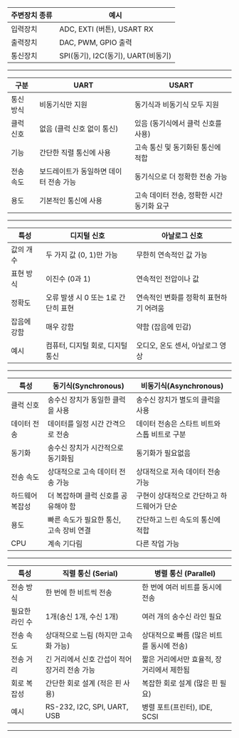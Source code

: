 주변장치 종류 | 예시
--|--
입력장치 | ADC, EXTI (버튼), USART RX
출력장치 | DAC, PWM, GPIO 출력
통신장치 | SPI(동기), I2C(동기), UART(비동기)
***
구분 | UART | USART
--|--|--
통신 방식 | 비동기식만 지원 | 동기식과 비동기식 모두 지원
클럭 신호 | 없음 (클럭 신호 없이 통신) | 있음 (동기식에서 클럭 신호를 사용)
기능 | 간단한 직렬 통신에 사용 | 고속 통신 및 동기화된 통신에 적합
전송 속도 | 보드레이트가 동일하면 데이터 전송 가능 | 동기식으로 더 정확한 전송 가능
용도 | 기본적인 통신에 사용 | 고속 데이터 전송, 정확한 시간 동기화 요구
***
특성 | 디지털 신호 | 아날로그 신호
--|--|--
값의 개수 | 두 가지 값 (0, 1)만 가능 | 무한히 연속적인 값 가능
표현 방식 | 이진수 (0과 1) | 연속적인 전압이나 값
정확도 | 오류 발생 시 0 또는 1로 간단히 표현 | 연속적인 변화를 정확히 표현하기 어려움
잡음에 강함 | 매우 강함 | 약함 (잡음에 민감)
예시 | 컴퓨터, 디지털 회로, 디지털 통신 | 오디오, 온도 센서, 아날로그 영상
***
특성 | 동기식(Synchronous) | 비동기식(Asynchronous)
--|--|--
클럭 신호 | 송수신 장치가 동일한 클럭을 사용 | 송수신 장치가 별도의 클럭을 사용
데이터 전송 | 데이터를 일정 시간 간격으로 전송 | 데이터 전송은 스타트 비트와 스톱 비트로 구분
동기화 | 송수신 장치가 시간적으로 동기화됨 | 동기화가 필요없음
전송 속도 | 상대적으로 고속 데이터 전송 가능 | 상대적으로 저속 데이터 전송 가능
하드웨어 복잡성 | 더 복잡하며 클럭 신호를 공유해야 함 | 구현이 상대적으로 간단하고 하드웨어가 단순
용도 | 빠른 속도가 필요한 통신, 고속 장비 연결 | 간단하고 느린 속도의 통신에 적합
CPU|계속 기다림 | 다른 작업 가능 
***
특성 | 직렬 통신 (Serial) | 병렬 통신 (Parallel)
--|--|--
전송 방식 | 한 번에 한 비트씩 전송 | 한 번에 여러 비트를 동시에 전송
필요한 라인 수 | 1개(송신 1개, 수신 1개) | 여러 개의 송수신 라인 필요
전송 속도 | 상대적으로 느림 (하지만 고속화 가능) | 상대적으로 빠름 (많은 비트를 동시에 전송)
전송 거리 | 긴 거리에서 신호 간섭이 적어 장거리 전송 가능 | 짧은 거리에서만 효율적, 장거리에서 제한됨
회로 복잡성 | 간단한 회로 설계 (적은 핀 사용) | 복잡한 회로 설계 (많은 핀 필요)
예시 | RS-232, I2C, SPI, UART, USB | 병렬 포트(프린터), IDE, SCSI
***

